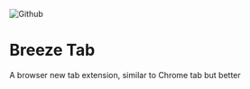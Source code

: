 ![Github](https://github.com/codeacme17/breeze-tab/assets/67408722/1721f559-c1e8-4863-8a88-0485d410f022)

# Breeze Tab

A browser new tab extension, similar to Chrome tab but better


